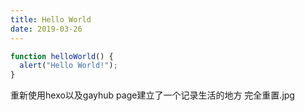 ```yaml
---
title: Hello World
date: 2019-03-26
---
```

```javascript
function helloWorld() {
  alert("Hello World!");
}
```
<!--more-->
重新使用hexo以及gayhub page建立了一个记录生活的地方 完全重置.jpg